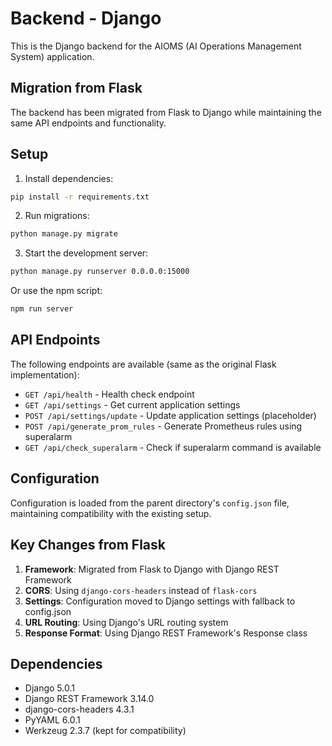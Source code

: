 # Backend - Django

This is the Django backend for the AIOMS (AI Operations Management System) application.

## Migration from Flask

The backend has been migrated from Flask to Django while maintaining the same API endpoints and functionality.

## Setup

1. Install dependencies:
```bash
pip install -r requirements.txt
```

2. Run migrations:
```bash
python manage.py migrate
```

3. Start the development server:
```bash
python manage.py runserver 0.0.0.0:15000
```

Or use the npm script:
```bash
npm run server
```

## API Endpoints

The following endpoints are available (same as the original Flask implementation):

- `GET /api/health` - Health check endpoint
- `GET /api/settings` - Get current application settings
- `POST /api/settings/update` - Update application settings (placeholder)
- `POST /api/generate_prom_rules` - Generate Prometheus rules using superalarm
- `GET /api/check_superalarm` - Check if superalarm command is available

## Configuration

Configuration is loaded from the parent directory's `config.json` file, maintaining compatibility with the existing setup.

## Key Changes from Flask

1. **Framework**: Migrated from Flask to Django with Django REST Framework
2. **CORS**: Using `django-cors-headers` instead of `flask-cors`
3. **Settings**: Configuration moved to Django settings with fallback to config.json
4. **URL Routing**: Using Django's URL routing system
5. **Response Format**: Using Django REST Framework's Response class

## Dependencies

- Django 5.0.1
- Django REST Framework 3.14.0
- django-cors-headers 4.3.1
- PyYAML 6.0.1
- Werkzeug 2.3.7 (kept for compatibility)
